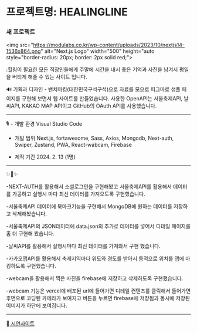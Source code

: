# 프로젝트명: HEALINGLINE


### 새 프로젝트
<img src="https://modulabs.co.kr/wp-content/uploads/2023/10/nextjs14-1536x864.png" alt="Next.js Logo" width="500" height="auto style="border-radius: 20px; border: 2px solid red;">

:힐링이 필요한 모든 직장인들에게 주말에 시간을 내서 좋은 기억과 사진을 남겨서 평일을 버티게 해줄 수 있는 사이트 입니다.

🔊 
기획과 디자인 - 밴치마킹(대한민국구석구석)으로 자료를 모으로 피그마로 샘플 페이지를 구현해 보면서 웹 사이트를 만들었습니다. 사용한 OpenAPI는 서울축제API, 날씨API, KAKAO MAP API이고 GitHub의 OAuth API를 사용했습니다.

-------------

 🎙️ - 개발 환경
      Visual Studio Code

   - 개발 범위
     Next.js, fortawesome, Sass, Axios, Mongodb, Next-auth, Swiper, Zustand, PWA, React-wabcam, Firebase
 
   - 제작 기간
     2024. 2. 13 (1명)

-------------
✨🎺✨

-NEXT-AUTH를 활용해서 소셜로그인을 구현해봤고 서울축제API를 활용해서 데이터를 가공하고 실행시 마다 최신 데이터를 가져오도록 구현했습니다.

-서울축제API 데이터에 북마크기능을 구현해서 MongoDB에 원하는 데이터를 저장하고 삭제해봤습니다. 

-서울축제API의 JSON데이터에 data.json의 추가로 데이터를 넣어서 디테일 페이지를 좀 더 구현해 봤습니다.

-날씨API를 활용해서 실행시마다 최신 데이터를 가져와서 구현 했습니다. 

-카카오맵API를 활용해서 축제지역마다 위도와 경도를 받아서 동적으로 위치를 맵에 마킹하도록 구현했습니다. 

-webcam을 활용해서 찍은 사진을 firebase에 저장하고 삭제하도록 구현했습니다.

-webcam 기능은 vercel에 배포된 url에 들어가면 디테일 컨텐츠를 클릭해서 들어가면 후면으로 코딩된 카메라가 보여지고 버튼을 누르면 firebase에 저장됨과 동시에 저장된 이미지가 하단에 보여집니다.

-------------
📢<a href="https://nextprolast.vercel.app/"> 시연사이트 <a/>
